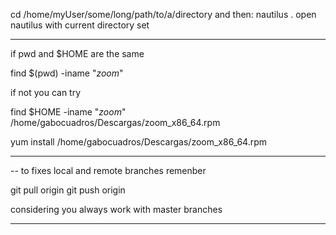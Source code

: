 cd /home/myUser/some/long/path/to/a/directory
and then:
nautilus .
open nautilus with current directory set

-------------------------------

if pwd and $HOME are the same

find $(pwd) -iname "*zoom*"

if not you can try 

find $HOME -iname "*zoom*"
/home/gabocuadros/Descargas/zoom_x86_64.rpm

yum install /home/gabocuadros/Descargas/zoom_x86_64.rpm

-------------------------------

-- to fixes local and remote branches remenber 

git pull origin <master>
git push origin <master>

considering you always work with master branches


-------------------------------

